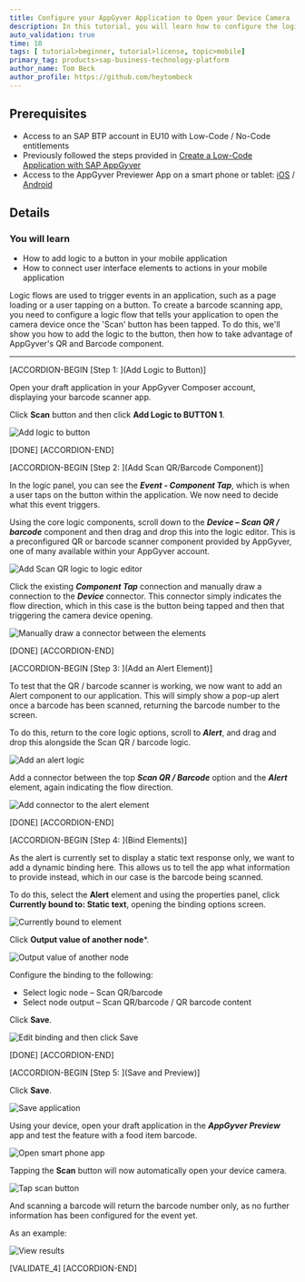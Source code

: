 ```yaml
---
title: Configure your AppGyver Application to Open your Device Camera
description: In this tutorial, you will learn how to configure the logic flow in your application to enable your device to open your camera on demand. The camera will then be used for scanning food item barcodes once the application is finished.
auto_validation: true
time: 10
tags: [ tutorial>beginner, tutorial>license, topic>mobile]
primary_tag: products>sap-business-technology-platform
author_name: Tom Beck
author_profile: https://github.com/heytombeck
---
```


## Prerequisites
 - Access to an SAP BTP account in EU10 with Low-Code / No-Code entitlements
 - Previously followed the steps provided in [Create a Low-Code Application with SAP AppGyver](appgyver-create-application)
 - Access to the AppGyver Previewer App on a smart phone or tablet: [iOS](https://itunes.apple.com/us/app/appgyver/id1311492157) / [Android](https://play.google.com/store/apps/details?id=com.appgyver.agclient)

## Details
### You will learn
  - How to add logic to a button in your mobile application
  - How to connect user interface elements to actions in your mobile application

  Logic flows are used to trigger events in an application, such as a page loading or a user tapping on a button. To create a barcode scanning app, you need to configure a logic flow that tells your application to open the camera device once the 'Scan' button has been tapped. To do this, we'll show you how to add the logic to the button, then how to take advantage of AppGyver's QR and Barcode component.

---

[ACCORDION-BEGIN [Step 1: ](Add Logic to Button)]

Open your draft application in your AppGyver Composer account, displaying your barcode scanner app.

Click **Scan** button and then click **Add Logic to BUTTON 1**.

![Add logic to button](Add_logic.png)



[DONE]
[ACCORDION-END]

[ACCORDION-BEGIN [Step 2: ](Add Scan QR/Barcode Component)]

In the logic panel, you can see the ***Event - Component Tap***, which is when a user taps on the button within the application. We now need to decide what this event triggers.

Using the core logic components, scroll down to the ***Device – Scan QR / barcode*** component and then drag and drop this into the logic editor. This is a preconfigured QR or barcode scanner component provided by AppGyver, one of many available within your AppGyver account.  

![Add Scan QR logic to logic editor](ScanQR.png)

Click the existing ***Component Tap*** connection and manually draw a connection to the ***Device*** connector. This connector simply indicates the flow direction, which in this case is the button being tapped and then that triggering the camera device opening.

![Manually draw a connector between the elements](add_connector.png)

[DONE]
[ACCORDION-END]

[ACCORDION-BEGIN [Step 3: ](Add an Alert Element)]

To test that the QR / barcode scanner is working, we now want to add an Alert component to our application. This will simply show a pop-up alert once a barcode has been scanned, returning the barcode number to the screen.

To do this, return to the core logic options, scroll to ***Alert***, and drag and drop this alongside the Scan QR / barcode logic.

![Add an alert logic](add_alert.png)

Add a connector between the top ***Scan QR / Barcode*** option and the ***Alert*** element, again indicating the flow direction.

![Add connector to the alert element](add_connector_alert.png)

[DONE]
[ACCORDION-END]

[ACCORDION-BEGIN [Step 4: ](Bind Elements)]

As the alert is currently set to display a static text response only, we want to add a dynamic binding here. This allows us to tell the app what information to provide instead, which in our case is the barcode being scanned.

To do this, select the **Alert** element and using the properties panel, click **Currently bound to: Static text**, opening the binding options screen.

![Currently bound to element](Currently_bound.png)

Click **Output value of another node***.

![Output value of another node](Output_value.png)

Configure the binding to the following:

- Select logic node – Scan QR/barcode
- Select node output – Scan QR/barcode / QR barcode content

Click **Save**.

![Edit binding and then click Save](Edit_binding.png)

[DONE]
[ACCORDION-END]

[ACCORDION-BEGIN [Step 5: ](Save and Preview)]

Click **Save**.

![Save application](Save_app.png)

Using your device, open your draft application in the ***AppGyver Preview*** app and test the feature with a food item barcode.

![Open smart phone app](iphoneapp1.png)

Tapping the **Scan** button will now automatically open your device camera.

![Tap scan button](iphoneapp2.png)

And scanning a barcode will return the barcode number only, as no further information has been configured for the event yet.

As an example:

![View results](iphoneapp3.png)

[VALIDATE_4]
[ACCORDION-END]
